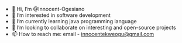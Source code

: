 - 👋 Hi, I’m @Innocent-Ogesiano
- 👀 I’m interested in software development
- 🌱 I’m currently learning java programming language
- 💞️ I’m looking to collaborate on interesting and open-source projects
- 📫 How to reach me: email - innocentekweogu@gmail.com

<!---
Innocent-Ogesiano/Innocent-Ogesiano is a ✨ special ✨ repository because its `README.md` (this file) appears on your GitHub profile.
You can click the Preview link to take a look at your changes.
--->
